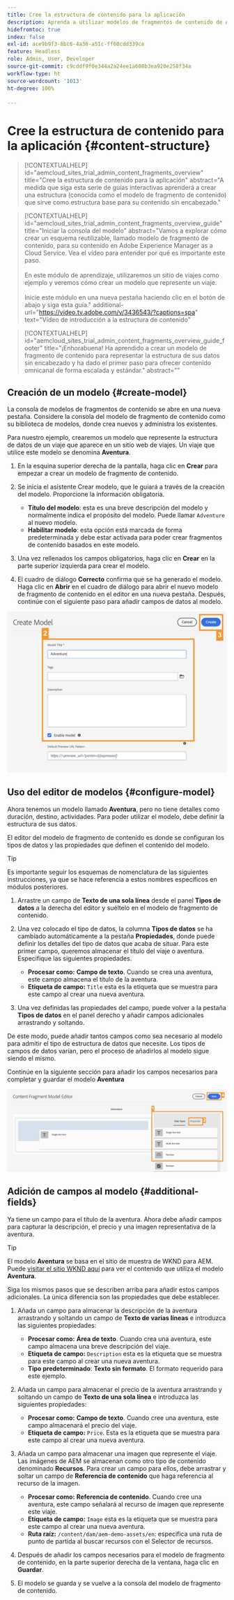 ```yaml
---
title: Cree la estructura de contenido para la aplicación
description: Aprenda a utilizar modelos de fragmentos de contenido de AEM para crear su estructura de contenido, que sirve como base para su contenido sin encabezado.
hidefromtoc: true
index: false
exl-id: ace9b9f3-8bc6-4a36-a51c-ff60cdd339ce
feature: Headless
role: Admin, User, Developer
source-git-commit: c9cddf9f0e344a2a24ee1a608b3ea920e258f34a
workflow-type: ht
source-wordcount: '1013'
ht-degree: 100%

---
```



# Cree la estructura de contenido para la aplicación {#content-structure}

>[!CONTEXTUALHELP]
>id="aemcloud_sites_trial_admin_content_fragments_overview"
>title="Cree la estructura de contenido para la aplicación"
>abstract="A medida que siga esta serie de guías interactivas aprenderá a crear una estructura (conocida como el modelo de fragmento de contenido) que sirve como estructura base para su contenido sin encabezado."

>[!CONTEXTUALHELP]
>id="aemcloud_sites_trial_admin_content_fragments_overview_guide"
>title="Iniciar la consola del modelo"
>abstract="Vamos a explorar cómo crear un esquema reutilizable, llamado modelo de fragmento de contenido, para su contenido en Adobe Experience Manager as a Cloud Service. Vea el vídeo para entender por qué es importante este paso. <br><br>En este módulo de aprendizaje, utilizaremos un sitio de viajes como ejemplo y veremos cómo crear un modelo que represente un viaje.<br><br>Inicie este módulo en una nueva pestaña haciendo clic en el botón de abajo y siga esta guía."
>additional-url="https://video.tv.adobe.com/v/3436543/?captions=spa" text="Vídeo de introducción a la estructura de contenido"

>[!CONTEXTUALHELP]
>id="aemcloud_sites_trial_admin_content_fragments_overview_guide_footer"
>title="¡Enhorabuena! Ha aprendido a crear un modelo de fragmento de contenido para representar la estructura de sus datos sin encabezado y ha dado el primer paso para ofrecer contenido omnicanal de forma escalada y estándar."
>abstract=""

## Creación de un modelo {#create-model}

La consola de modelos de fragmentos de contenido se abre en una nueva pestaña. Considere la consola del modelo de fragmento de contenido como su biblioteca de modelos, donde crea nuevos y administra los existentes.

Para nuestro ejemplo, crearemos un modelo que represente la estructura de datos de un viaje que aparece en un sitio web de viajes. Un viaje que utilice este modelo se denomina **Aventura**.

1. En la esquina superior derecha de la pantalla, haga clic en **Crear** para empezar a crear un modelo de fragmento de contenido.

1. Se inicia el asistente Crear modelo, que le guiará a través de la creación del modelo. Proporcione la información obligatoria.

   * **Título del modelo**: esta es una breve descripción del modelo y normalmente indica el propósito del modelo. Puede llamar `Adventure` al nuevo modelo.
   * **Habilitar modelo**: esta opción está marcada de forma predeterminada y debe estar activada para poder crear fragmentos de contenido basados en este modelo.

1. Una vez rellenados los campos obligatorios, haga clic en **Crear** en la parte superior izquierda para crear el modelo.

1. El cuadro de diálogo **Correcto** confirma que se ha generado el modelo. Haga clic en **Abrir** en el cuadro de diálogo para abrir el nuevo modelo de fragmento de contenido en el editor en una nueva pestaña. Después, continúe con el siguiente paso para añadir campos de datos al modelo.

![Pasos dos y tres de la creación de un modelo de fragmento de contenido](assets/do-not-localize/create-model.png)

## Uso del editor de modelos {#configure-model}

Ahora tenemos un modelo llamado **Aventura**, pero no tiene detalles como duración, destino, actividades. Para poder utilizar el modelo, debe definir la estructura de sus datos.

El editor del modelo de fragmento de contenido es donde se configuran los tipos de datos y las propiedades que definen el contenido del modelo.

>[!TIP]
>
>Es importante seguir los esquemas de nomenclatura de las siguientes instrucciones, ya que se hace referencia a estos nombres específicos en módulos posteriores.

1. Arrastre un campo de **Texto de una sola línea** desde el panel **Tipos de datos** a la derecha del editor y suéltelo en el modelo de fragmento de contenido.

1. Una vez colocado el tipo de datos, la columna **Tipos de datos** se ha cambiado automáticamente a la pestaña **Propiedades**, donde puede definir los detalles del tipo de datos que acaba de situar. Para este primer campo, queremos almacenar el título del viaje o aventura. Especifique las siguientes propiedades.

   * **Procesar como:** **Campo de texto**. Cuando se crea una aventura, este campo almacena el título de la aventura.
   * **Etiqueta de campo:** `Title` esta es la etiqueta que se muestra para este campo al crear una nueva aventura.

1. Una vez definidas las propiedades del campo, puede volver a la pestaña **Tipos de datos** en el panel derecho y añadir campos adicionales arrastrando y soltando.

De este modo, puede añadir tantos campos como sea necesario al modelo para admitir el tipo de estructura de datos que necesite. Los tipos de campos de datos varían, pero el proceso de añadirlos al modelo sigue siendo el mismo.

Continúe en la siguiente sección para añadir los campos necesarios para completar y guardar el modelo **Aventura**

![Pasos uno, dos y tres para añadir campos al modelo](assets/do-not-localize/define-model-fields.png)

## Adición de campos al modelo {#additional-fields}

Ya tiene un campo para el título de la aventura. Ahora debe añadir campos para capturar la descripción, el precio y una imagen representativa de la aventura.

>[!TIP]
>
>El modelo **Aventura** se basa en el sitio de muestra de WKND para AEM. Puede [visitar el sitio WKND aquí](https://wknd.site/us/en/adventures/yosemite-backpacking.html) para ver el contenido que utiliza el modelo **Aventura**.

Siga los mismos pasos que se describen arriba para añadir estos campos adicionales. La única diferencia son las propiedades que debe establecer.

1. Añada un campo para almacenar la descripción de la aventura arrastrando y soltando un campo de **Texto de varias líneas** e introduzca las siguientes propiedades:

   * **Procesar como:** **Área de texto**. Cuando crea una aventura, este campo almacena una breve descripción del viaje.
   * **Etiqueta de campo:** `Description` esta es la etiqueta que se muestra para este campo al crear una nueva aventura.
   * **Tipo predeterminado**: **Texto sin formato**. El formato requerido para este ejemplo.

1. Añada un campo para almacenar el precio de la aventura arrastrando y soltando un campo de **Texto de una sola línea** e introduzca las siguientes propiedades:

   * **Procesar como:** **Campo de texto**. Cuando cree una aventura, este campo almacenará el precio del viaje.
   * **Etiqueta de campo:** `Price`. Esta es la etiqueta que se muestra para este campo al crear una nueva aventura.

1. Añada un campo para almacenar una imagen que represente el viaje. Las imágenes de AEM se almacenan como otro tipo de contenido denominado **Recursos**. Para crear un campo para ellos, debe arrastrar y soltar un campo de **Referencia de contenido** que haga referencia al recurso de la imagen.

   * **Procesar como:** **Referencia de contenido**. Cuando cree una aventura, este campo señalará al recurso de imagen que represente este viaje.
   * **Etiqueta de campo:** `Image` esta es la etiqueta que se muestra para este campo al crear una nueva aventura.
   * **Ruta raíz:** `/content/dam/aem-demo-assets/en`: especifica una ruta de punto de partida al buscar recursos con el Selector de recursos.

1. Después de añadir los campos necesarios para el modelo de fragmento de contenido, en la parte superior derecha de la ventana, haga clic en **Guardar**.

1. El modelo se guarda y se vuelve a la consola del modelo de fragmento de contenido.
